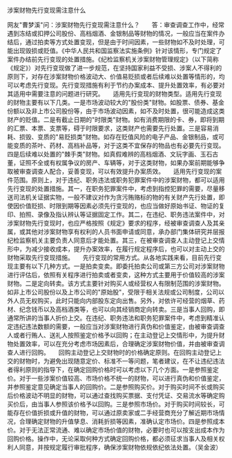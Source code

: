 涉案财物先行变现需注意什么

网友"曹梦溪"问：涉案财物先行变现需注意什么？　　答：审查调查工作中，经常遇到冻结或扣押公司股份、高档烟酒、金银制品等财物的情况，一般应当在案件办结后，通过拍卖等方式处置变现，但是由于时间因素，一些财物如不及时处理，可能出现毁损或贬值。《中华人民共和国监察法实施条例》针对该情形，专门规定了案件办结前先行变现的处置措施。《纪检监察机关涉案财物管理规定》（以下简称《规定》）对先行变现做了进一步规范，在坚持国家利益不受损、涉案人不得利的原则下，对存在涉案财物价格波动大、价值易贬损或者后续难以处置等情形的，均可以考虑先行变现。先行变现措施有利于节约办案成本、提升处置效率，有必要对其适用中需要注意的问题进行研究。　　适用先行变现的财物类型。适用先行变现的财物主要有以下几类。一是市场波动较大的"股份类"财物。如股票、债券、基金份额以及非上市公司股份等，由于市场波动因素，如不及时处置，很可能造成这类财产的贬值。二是有截止日期的"时限类"财物。如有消费期限的卡、券，即将到期的汇票、本票、支票等，碍于时限要求，这类财产也需要先行处置。三是容易消耗、损毁、变质的"易贬损类"财物。如存在贬值风险的电子产品、金银制品，或可能变质的茶叶、药材、高档补品等，对于这类不宜保存的物品也有必要先行变现。四是后续难以处置的"棘手类"财物。如真假难辨的高档烟酒、文玩字画、玉石古董，证照不全或有权属争议的房产、车辆等，对于这类财物，如果办案前期能够争取被审查调查人配合，妥善变现，可以有效提升办案质效。　　适用先行变现的案件范围。原则上，对于违纪、职务违法或职务犯罪案件中的涉案财物，都可以适用先行变现的处置措施。其一，在职务犯罪案件中，考虑到指控犯罪的需要，尽量移送司法机关证据实物，一般不建议对作为贪污贿赂标的物的有关财产先行处置，即使因价值贬损、时限到期等因素必须先行变现的，也应当做好原始书证、物证的复印、拍照、录像及指认辨认等证据固定工作。其二，在违纪、职务违法案件中，对涉案财物先行变现时，也应严格按照《规定》要求的程序，经被审查调查人及其亲属，或其他对涉案财物享有权利的人员书面申请或同意，承办部门集体研究并层报纪检监察机关主要负责人同意后才能处置。其三，在被审查调查人主动登记上交情形中，为减少接收成本，提升办案效率，在履行规定程序后，也可以对主动上交的财物采取先行变现措施。　　先行变现的常用方式。从各地实践来看，目前先行变现主要有以下几种方式。一是拍卖变卖。即委托拍卖公司或第三方公司对涉案财物进行评估后，依照有关程序进行拍卖或者变卖，这种方式主要用于价值较高的涉案财物。二是定向转卖。该方式主要针对购买人或经营权人有限制范围的涉案财物。如非上市公司股份以及上市公司的"原始股"，受限于相关法规或公司制度，公司以外人员无权购买，此时只能向内部股东定向出售。另外，对依许可经营的烟草、药材、纪念钱币以及高档酒类等，也可以向其经销商定向转卖。三是当事人回购，即通常所讲的当事人折价上交。在违纪、职务违法和职务犯罪案件中，考虑到精准认定违纪违法数额的需要，一般应当对涉案财物进行真伪和价值鉴定，由被审查调查人或者行贿人、送礼人按照鉴定价格予以回购；在主动登记上交情形中，为提升财物处置效率，可以在充分考虑市场因素后，合理确定涉案财物价值，并由被审查调查人进行回购。　　回购主动登记上交财物时的价格确定原则。在回购主动登记上交的财物时，为避免出现随意定价、标准不一等问题，笔者建议，在不让违纪违法者得利原则的指导下，在确定回购价格时可以考虑以下几个方面。一是参照鉴定价。对于一些涉案价值较高、市场价格不统一的财物，可以进行真伪和价值鉴定，并参照鉴定意见确定当事人的回购价。二是参照购买价。对于购买时间不长或购买后价格波动不明显的财物，可以通过查找购买票据、支付凭证、交易流水等确定购买价后，由当事人参照该价格予以回购。三是参照市场价。对于购买时间较长，可能存在价值折损或升值的财物，可以通过原卖家或二手经营商充分了解近期市场情况，合理确定财物的升值孳息、消耗折损等因素，准确认定市场价。四是参照成本价。对于无法正常流通、难以确定市场价值的财物，必要时也可以按支出成本作为回购价格。操作中，无论采取何种方式确定回购价格，都必须征求当事人及相关权利人同意，并按规定履行审批程序，确保涉案财物依规依纪依法处置。（吴金波）
